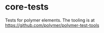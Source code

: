 core-tests
==========

Tests for polymer elements. The tooling is at https://github.com/polymer/polymer-test-tools
